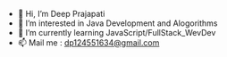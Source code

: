 - 👋 Hi, I’m Deep Prajapati
- 👀 I’m interested in Java Development and Alogorithms
- 🌱 I’m currently learning JavaScript/FullStack_WevDev
- 📫 Mail me : dp124551634@gmail.com

<!---
deep-1704/deep-1704 is a ✨ special ✨ repository because its `README.md` (this file) appears on your GitHub profile.
You can click the Preview link to take a look at your changes.
--->
